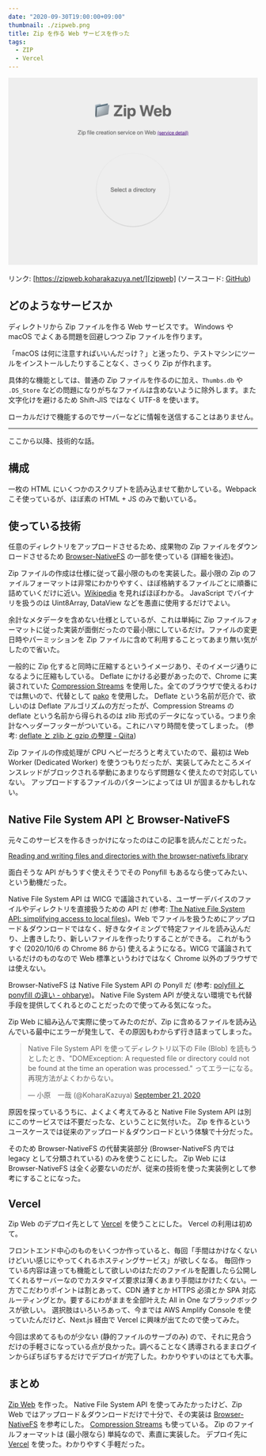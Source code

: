 ```yaml
---
date: "2020-09-30T19:00:00+09:00"
thumbnail: ./zipweb.png
title: Zip を作る Web サービスを作った
tags:
  - ZIP
  - Vercel
---
```


[![thumbnail](./zipweb.png)][zipweb]

リンク: [https://zipweb.koharakazuya.net/][zipweb] (ソースコード: [GitHub][github])

## どのようなサービスか

ディレクトリから Zip ファイルを作る Web サービスです。
Windows や macOS でよくある問題を回避しつつ Zip ファイルを作ります。

「macOS は何に注意すればいいんだっけ？」と迷ったり、テストマシンにツールをインストールしたりすることなく、さっくり Zip が作れます。

具体的な機能としては、普通の Zip ファイルを作るのに加え、`Thumbs.db` や `.DS_Store` などの問題になりがちなファイルは含めないように除外します。また文字化けを避けるため Shift-JIS ではなく UTF-8 を使います。

ローカルだけで機能するのでサーバーなどに情報を送信することはありません。

---

ここから以降、技術的な話。

## 構成

一枚の HTML にいくつかのスクリプトを読み込ませて動かしている。Webpack こそ使っているが、ほぼ素の HTML + JS のみで動いている。

## 使っている技術

任意のディレクトリをアップロードさせるため、成果物の Zip ファイルをダウンロードさせるため [Browser-NativeFS][] の一部を使っている (詳細を後述)。

Zip ファイルの作成は仕様に従って最小限のものを実装した。最小限の Zip のファイルフォーマットは非常にわかりやすく、ほぼ格納するファイルごとに順番に詰めていくだけに近い。[Wikipedia](<https://ja.wikipedia.org/wiki/ZIP_(%E3%83%95%E3%82%A1%E3%82%A4%E3%83%AB%E3%83%95%E3%82%A9%E3%83%BC%E3%83%9E%E3%83%83%E3%83%88)>) を見ればほぼわかる。
JavaScript でバイナリを扱うのは Uint8Array, DataView などを愚直に使用するだけでよい。

余計なメタデータを含めない仕様としているが、これは単純に Zip ファイルフォーマットに従った実装が面倒だったので最小限にしているだけ。ファイルの変更日時やパーミッションを Zip ファイルに含めて利用することってあまり無い気がしたので省いた。

一般的に Zip 化すると同時に圧縮するというイメージあり、そのイメージ通りになるように圧縮もしている。
Deflate にかける必要があったので、Chrome に実装されていた [Compression Streams][] を使用した。全てのブラウザで使えるわけでは無いので、代替として [pako](https://github.com/nodeca/pako) を使用した。
Deflate という名前が厄介で、欲しいのは Deflate アルゴリズムの方だったが、Compression Streams の deflate という名前から得られるのは zlib 形式のデータになっている。つまり余計なヘッダーフッターがついている。これにハマり時間を使ってしまった。
(参考: [deflate と zlib と gzip の整理 - Qiita](https://qiita.com/ryskiwt/items/5ca10826252390a15d10))

Zip ファイルの作成処理が CPU ヘビーだろうと考えていたので、最初は Web Worker (Dedicated Worker) を使うつもりだったが、実装してみたところメインスレッドがブロックされる挙動にあまりならず問題なく使えたので対応していない。
アップロードするファイルのパターンによっては UI が固まるかもしれない。

## Native File System API と Browser-NativeFS

元々このサービスを作るきっかけになったのはこの記事を読んだことだった。

[Reading and writing files and directories with the browser-nativefs library](https://web.dev/browser-nativefs/)

面白そうな API がもうすぐ使えそうでその Ponyfill もあるなら使ってみたい、という動機だった。

Native File System API は WICG で議論されている、ユーザーデバイスのファイルやディレクトリを直接扱うための API だ (参考: [The Native File System API: simplifying access to local files](https://web.dev/native-file-system/))。Web でファイルを扱うためにアップロード＆ダウンロードではなく、好きなタイミングで特定ファイルを読み込んだり、上書きしたり、新しいファイルを作ったりすることができる。
これがもうすぐ (2020/10/6 の Chrome 86 から) 使えるようになる。WICG で議論されているだけのものなので Web 標準というわけではなく Chrome 以外のブラウザでは使えない。

Browser-NativeFS は Native File System API の Ponyll だ (参考: [polyfill と ponyfill の違い - ohbarye](https://scrapbox.io/ohbarye/polyfill%E3%81%A8ponyfill%E3%81%AE%E9%81%95%E3%81%84))。
Native File System API が使えない環境でも代替手段を提供してくれるとのことだったので使ってみる気になった。

Zip Web に組み込んで実際に使ってみたのだが、Zip に含めるファイルを読み込んでいる最中にエラーが発生して、その原因もわからず行き詰まってしまった。

<blockquote class="twitter-tweet"><p lang="ja" dir="ltr">Native File System API を使ってディレクトリ以下の File (Blob) を読もうとしたとき、&quot;DOMException: A requested file or directory could not be found at the time an operation was processed.&quot; ってエラーになる。再現方法がよくわからない。</p>&mdash; 小原　一哉 (@KoharaKazuya) <a href="https://twitter.com/KoharaKazuya/status/1307852501824147456?ref_src=twsrc%5Etfw">September 21, 2020</a></blockquote> <script async src="https://platform.twitter.com/widgets.js" charset="utf-8"></script>

原因を探っているうちに、よくよく考えてみると Native File System API は別にこのサービスでは不要だったな、ということに気付いた。
Zip を作るというユースケースでは従来のアップロード＆ダウンロードという体験で十分だった。

そのため Browser-NativeFS の代替実装部分 (Browser-NativeFS 内では legacy として分類されている) のみを使うことにした。
Zip Web には Browser-NativeFS は全く必要ないのだが、従来の技術を使った実装例として参考にすることになった。

## Vercel

Zip Web のデプロイ先として [Vercel][] を使うことにした。
Vercel の利用は初めて。

フロントエンド中心のものをいくつか作っていると、毎回「手間はかけなくないけどいい感じにやってくれるホスティングサービス」が欲しくなる。
毎回作っている内容は違っても機能として欲しいのはただのファイルを配置したら公開してくれるサーバーなのでカスタマイズ要求は薄くあまり手間はかけたくない。一方でこだわりポイントは割とあって、CDN 通すとか HTTPS 必須とか SPA 対応ルーティングとか。要するにわがままを全部叶えた All in One なブラックボックスが欲しい。
選択肢はいろいろあって、今までは AWS Amplify Console を使っていたんだけど、Next.js 経由で Vercel に興味が出てたので使ってみた。

今回は求めてるものが少ない (静的ファイルのサーブのみ) ので、それに見合うだけの手軽さになっている点が良かった。調べることなく誘導されるままログインからぽちぽちするだけでデプロイが完了した。わかりやすいのはとても大事。

## まとめ

[Zip Web][zipweb] を作った。
Native File System API を使ってみたかったけど、Zip Web ではアップロード＆ダウンロードだけで十分で、その実装は [Browser-NativeFS][] を参考にした。
[Compression Streams][] も使っている。
Zip のファイルフォーマットは (最小限なら) 単純なので、素直に実装した。
デプロイ先に [Vercel][] を使った。わかりやすく手軽だった。

[zipweb]: https://zipweb.koharakazuya.net/
[github]: https://github.com/KoharaKazuya/zipweb/
[browser-nativefs]: https://github.com/GoogleChromeLabs/browser-nativefs
[compression streams]: https://wicg.github.io/compression/
[vercel]: https://vercel.com/
